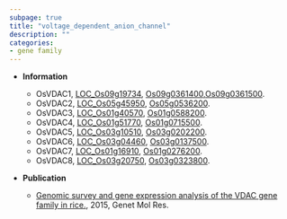 ```yaml
---
subpage: true
title: "voltage_dependent_anion_channel"
description: ""
categories:
- gene family
---
```


* **Information**  
    + OsVDAC1, [LOC_Os09g19734](http://rice.plantbiology.msu.edu/cgi-bin/ORF_infopage.cgi?orf=LOC_Os09g19734), [Os09g0361400](http://rapdb.dna.affrc.go.jp/viewer/gbrowse_details/irgsp1?name=Os09g0361400),[Os09g0361500](http://rapdb.dna.affrc.go.jp/viewer/gbrowse_details/irgsp1?name=Os09g0361500).
    + OsVDAC2, [LOC_Os05g45950](http://rice.plantbiology.msu.edu/cgi-bin/ORF_infopage.cgi?orf=LOC_Os05g45950), [Os05g0536200](http://rapdb.dna.affrc.go.jp/viewer/gbrowse_details/irgsp1?name=Os05g0536200).
    + OsVDAC3, [LOC_Os01g40570](http://rice.plantbiology.msu.edu/cgi-bin/ORF_infopage.cgi?orf=LOC_Os01g40570), [Os01g0588200](http://rapdb.dna.affrc.go.jp/viewer/gbrowse_details/irgsp1?name=Os01g0588200).
    + OsVDAC4, [LOC_Os01g51770](http://rice.plantbiology.msu.edu/cgi-bin/ORF_infopage.cgi?orf=LOC_Os01g51770), [Os01g0715500](http://rapdb.dna.affrc.go.jp/viewer/gbrowse_details/irgsp1?name=Os01g0715500).
    + OsVDAC5, [LOC_Os03g10510](http://rice.plantbiology.msu.edu/cgi-bin/ORF_infopage.cgi?orf=LOC_Os03g10510), [Os03g0202200](http://rapdb.dna.affrc.go.jp/viewer/gbrowse_details/irgsp1?name=Os03g0202200).
    + OsVDAC6, [LOC_Os03g04460](http://rice.plantbiology.msu.edu/cgi-bin/ORF_infopage.cgi?orf=LOC_Os03g04460), [Os03g0137500](http://rapdb.dna.affrc.go.jp/viewer/gbrowse_details/irgsp1?name=Os03g0137500).
    + OsVDAC7, [LOC_Os01g16910](http://rice.plantbiology.msu.edu/cgi-bin/ORF_infopage.cgi?orf=LOC_Os01g16910), [Os01g0276200](http://rapdb.dna.affrc.go.jp/viewer/gbrowse_details/irgsp1?name=Os01g0276200).
    + OsVDAC8, [LOC_Os03g20750](http://rice.plantbiology.msu.edu/cgi-bin/ORF_infopage.cgi?orf=LOC_Os03g20750), [Os03g0323800](http://rapdb.dna.affrc.go.jp/viewer/gbrowse_details/irgsp1?name=Os03g0323800).

* **Publication**  
    + [Genomic survey and gene expression analysis of the VDAC gene family in rice.](http://www.ncbi.nlm.nih.gov/pubmed?term=Genomic+survey+and+gene+expression+analysis+of+the+VDAC+gene+family+in+rice.%5BTitle%5D), 2015, Genet Mol Res.



